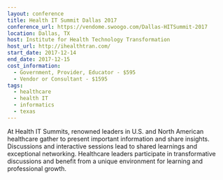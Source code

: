 ```yaml
---
layout: conference
title: Health IT Summit Dallas 2017
conference_url: https://vendome.swoogo.com/Dallas-HITSummit-2017
location: Dallas, TX
host: Institute for Health Technology Transformation
host_url: http://ihealthtran.com/
start_date: 2017-12-14
end_date: 2017-12-15
cost_information:
  - Government, Provider, Educator - $595
  - Vendor or Consultant - $1595
tags:
  - healthcare
  - health IT
  - informatics
  - texas
---
```


At Health IT Summits, renowned leaders in U.S. and North American healthcare gather to present important information and share insights. Discussions and interactive sessions lead to shared learnings and exceptional networking. Healthcare leaders participate in transformative discussions and benefit from a unique environment for learning and professional growth.
